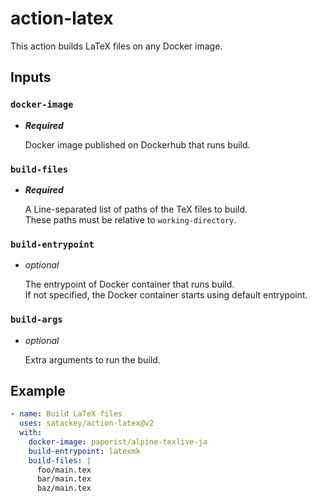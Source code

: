 # action-latex

<!-- このアクションは指定されたファイル・コマンドでコンパイルを行います。

このアクションの実行で起動されたコンテナ内で、
DooD(Docker outside of Docker)を使うことで、
任意Dockerイメージを起動しています。 -->

This action builds LaTeX files on any Docker image.

## Inputs

### `docker-image`


<!-- コンパイルコマンドを実行する Docker イメージ -->
- _**Required**_  

    Docker image published on Dockerhub that runs build.  

### `build-files`

<!-- 1行ごとに区切られた、ビルドするTeXファイルの相対パスのリスト -->
- _**Required**_  

    A Line-separated list of paths of the TeX files to build.  
    These paths must be relative to `working-directory`.  

<!-- ### `host-workspace`

- _Optional_ 　
    ビルドするファイルがあるホストVMディレクトリの絶対パス
    Absolute path of the host VM directory where the file to be built is located.

    If not specified, 

指定されなかった場合、アクションより起動された Docker コンテナの `/github/workspace` ディレクトリがコンパイル用の Docker コンテナへマウントされます。  
指定された場合、そのパスがコンパイル用の Docker コンテナの `/custom/workspace` ディレクトリにマウントされます。 -->

### `build-entrypoint`

- _optional_  

    The entrypoint of Docker container that runs build.  
    If not specified, the Docker container starts using default entrypoint.

<!-- _任意_ コンパイル時に起動する Docker コンテナの Entrypoint  
指定されなければ Docker イメージの Entrypoint で起動されます。
`latexmk` などを指定してください。 -->

### `build-args`

- _optional_  

    Extra arguments to run the build.  


<!-- _任意_ コンパイル実行時の追加オプション -->

## Example

```yaml
- name: Build LaTeX files
  uses: satackey/action-latex@v2
  with:
    docker-image: paperist/alpine-texlive-ja
    build-entrypoint: latexmk
    build-files: |
      foo/main.tex
      bar/main.tex
      baz/main.tex
```
